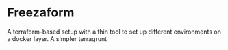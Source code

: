 # Freezaform
A terraform-based setup with a thin tool to set up different environments on a docker layer. A simpler terragrunt
